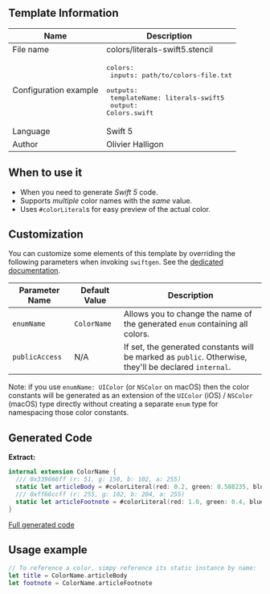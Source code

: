 ## Template Information

| Name      | Description       |
| --------- | ----------------- |
| File name | colors/literals-swift5.stencil |
| Configuration example | <pre>colors:<br />  inputs: path/to/colors-file.txt<br />  outputs:<br />    templateName: literals-swift5<br />    output: Colors.swift</pre> |
| Language | Swift 5 |
| Author | Olivier Halligon |

## When to use it

- When you need to generate *Swift 5* code.
- Supports _multiple_ color names with the _same_ value.
- Uses `#colorLiteral`s for easy preview of the actual color.

## Customization

You can customize some elements of this template by overriding the following parameters when invoking `swiftgen`. See the [dedicated documentation](../../ConfigFile.md).

| Parameter Name | Default Value | Description |
| -------------- | ------------- | ----------- |
| `enumName` | `ColorName` | Allows you to change the name of the generated `enum` containing all colors. |
| `publicAccess` | N/A | If set, the generated constants will be marked as `public`. Otherwise, they'll be declared `internal`. |

Note: if you use `enumName: UIColor` (or `NSColor` on macOS) then the color constants will be generated as an extension of the `UIColor` (iOS) / `NSColor` (macOS) type directly without creating a separate `enum` type for namespacing those color constants.

## Generated Code

**Extract:**

```swift
internal extension ColorName {
  /// 0x339666ff (r: 51, g: 150, b: 102, a: 255)
  static let articleBody = #colorLiteral(red: 0.2, green: 0.588235, blue: 0.4, alpha: 1.0)
  /// 0xff66ccff (r: 255, g: 102, b: 204, a: 255)
  static let articleFootnote = #colorLiteral(red: 1.0, green: 0.4, blue: 0.8, alpha: 1.0)
}
```

[Full generated code](../../../Tests/Fixtures/Generated/Colors/literals-swift5/defaults.swift)

## Usage example

```swift
// To reference a color, simpy reference its static instance by name:
let title = ColorName.articleBody
let footnote = ColorName.articleFootnote
```
